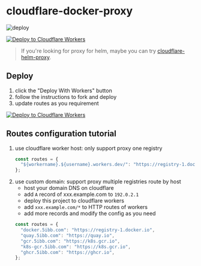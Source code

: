 # cloudflare-docker-proxy

![deploy](https://github.com/llwgod/cloudflare-docker-proxy/actions/workflows/deploy.yaml/badge.svg)

[![Deploy to Cloudflare Workers](https://deploy.workers.cloudflare.com/button)](https://deploy.workers.cloudflare.com/?url=https://github.com/llwgod/cloudflare-docker-proxy)

> If you're looking for proxy for helm, maybe you can try [cloudflare-helm-proxy](https://github.com/llwgod/cloudflare-helm-proxy).

## Deploy

1. click the "Deploy With Workers" button
2. follow the instructions to fork and deploy
3. update routes as you requirement

[![Deploy to Cloudflare Workers](https://deploy.workers.cloudflare.com/button)](https://deploy.workers.cloudflare.com/?url=https://github.com/llwgod/cloudflare-docker-proxy)

## Routes configuration tutorial

1. use cloudflare worker host: only support proxy one registry
   ```javascript
   const routes = {
     "${workername}.${username}.workers.dev/": "https://registry-1.docker.io",
   };
   ```
2. use custom domain: support proxy multiple registries route by host
   - host your domain DNS on cloudflare
   - add `A` record of xxx.example.com to `192.0.2.1`
   - deploy this project to cloudflare workers
   - add `xxx.example.com/*` to HTTP routes of workers
   - add more records and modify the config as you need
   ```javascript
   const routes = {
     "docker.5ibb.com": "https://registry-1.docker.io",
     "quay.5ibb.com": "https://quay.io",
     "gcr.5ibb.com": "https://k8s.gcr.io",
     "k8s-gcr.5ibb.com": "https://k8s.gcr.io",
     "ghcr.5ibb.com": "https://ghcr.io",
   };
   ```

